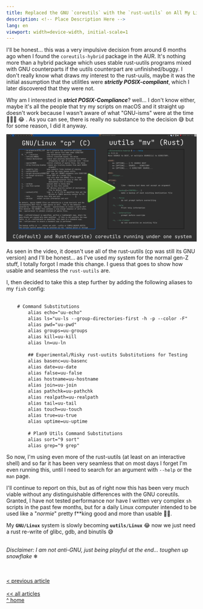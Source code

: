 ```yaml
---
title: Replaced the GNU `coreutils` with the `rust-uutils` on All My Linux Machines
description: <!-- Place Description Here --> 
lang: en
viewport: width=device-width, initial-scale=1
---
```


<meta name="color-scheme" content="light dark">

I'll be honest… this was a very impulsive decision from around 6 months ago when I found the `coreutils-hybrid` package in the AUR. It's nothing more than a hybrid package which uses stable rust-uutils programs mixed with GNU counterparts if the uutils counterpart are unfinished/buggy. I don't really know what draws my interest to the rust-uuils, maybe it was the initial assumption that the utilitles were ***strictly POSIX-compliant***, which I later discovered that they were not. 

Why am I interested in ***strict POSIX-Compliance***? well… I don't know either, maybe it's all the people that try my scripts on macOS and it straight up doesn't work because I wasn't aware of what "GNU-isms" were at the time 🤦🏽‍♂️ 😂 . As you can see, there is really no substance to the decision 😅 but for some reason, I did it anyway.

[![rust-uutils video](rust-uutils.webp)](rust-uutils.mp4)

As seen in the video, it doesn't use all of the rust-uutils (cp was still its GNU version) and I'll be honest… as I've used my system for the normal gen-Z stuff, I totally forgot I made this change. I guess that goes to show how usable and seamless the `rust-uutils` are.

I, then decided to take this a step further by adding the following aliases to my `fish` config:

```

    # Command Substitutions 
        alias echo="uu-echo"
        alias ls="uu-ls --group-directories-first -h -p --color -F"
        alias pwd="uu-pwd"
        alias groups=uu-groups
        alias kill=uu-kill
        alias ln=uu-ln

        ## Experimental/Risky rust-uutits Substitutions for Testing
        alias basenc=uu-basenc
        alias date=uu-date
        alias false=uu-false
        alias hostname=uu-hostname
        alias join=uu-join
        alias pathchk=uu-pathchk
        alias realpath=uu-realpath
        alias tail=uu-tail
        alias touch=uu-touch
        alias true=uu-true
        alias uptime=uu-uptime

        # Plan9 Utils Command Substitutions
        alias sort="9 sort"
        alias grep="9 grep"

```

So now, I'm using even more of the rust-uutils (at least on an interactive shell) and so far it has been very seamless that on most days I forget I'm even running this, until I need to search for an argument with `--help` or the `man` page.

I'll continue to report on this, but as of right now this has been very much viable without any distinguishable differences with the GNU coreutils. Granted, I have not tested performance nor have I written very complex `sh` scripts in the past few months, but for a daily Linux computer intended to be used like a "*normie*" pretty f**king good and more than usable 👌🏽.

My **`GNU/Linux`** system is slowly becoming **`uutils/Linux`** 😂 now we just need a rust re-write of glibc, gdb, and binutils 😅

\
*Disclaimer: I am not anti-GNU, just being playful at the end… toughen up snowflake* ❄

\
\
[\< previous article](../01062023blogredesign)
\
\
[\<\< all articles](../../articles/)\
[\^ home](../../)
